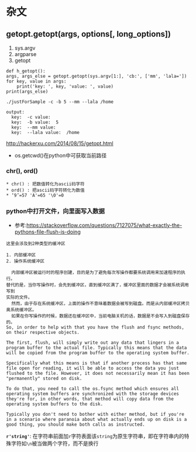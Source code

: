 杂文
=============

  ## getopt.getopt(args, options[, long_options])
  
   1. sys.argv
   2. argparse
   3. getopt
   
    def h_getopt():
    args, args_else = getopt.getopt(sys.argv[1:], 'cb:', ['mm', 'lala='])
    for key, value in args:
        print('key: ', key, 'value: ', value)
    print(args_else)
    
    ./justForSample -c -b 5 --mm --lala /home
    
    output:
      key:  -c value:  
      key:  -b value:  5
      key:  --mm value:  
      key:  --lala value:  /home
    
    
   
   http://hackerxu.com/2014/08/15/getopt.html
   
  * os.getcwd()在python中可获取当前路径
  
### chr(), ord()
   
    * chr() : 把数值转化为ascii码字符
    * ord() : 把ascii码字符转化为数值
    * ‘9’=57 'A'=65 '\0'=0
    
    
### python中打开文件，向里面写入数据

* 参考:https://stackoverflow.com/questions/7127075/what-exactly-the-pythons-file-flush-is-doing
``` 
这里会涉及到2种类型的缓冲区

1. 内部缓冲区
2. 操作系统缓冲区

  内部缓冲区被运行时的程序创建，目的是为了避免每次写操作都要系统调用来加速程序的执行。
替代的是，当你写操作时，会先到缓冲区，直到缓冲区满了，缓冲区里面的数据才会被系统调用写到
实际的文件。
  然而，由于存在系统缓冲区，上面的操作不意味着数据会被写到磁盘。而是从内部缓冲区拷贝奥系统缓冲区。
  如果在你写操作的时候，数据还在缓冲区中，当前电脑关机的话，数据是不会写入到磁盘保存的。 
So, in order to help with that you have the flush and fsync methods, on their respective objects.

The first, flush, will simply write out any data that lingers in a program buffer to the actual file. Typically this means that the data will be copied from the program buffer to the operating system buffer.

Specifically what this means is that if another process has that same file open for reading, it will be able to access the data you just flushed to the file. However, it does not necessarily mean it has been "permanently" stored on disk.

To do that, you need to call the os.fsync method which ensures all operating system buffers are synchronized with the storage devices they're for, in other words, that method will copy data from the operating system buffers to the disk.

Typically you don't need to bother with either method, but if you're in a scenario where paranoia about what actually ends up on disk is a good thing, you should make both calls as instructed.
```

**`r'string'`**: 在字符串前面加`r`字符表面该`string`为原生字符串，即在字符串内的特殊字符如`\n`被当做两个字符，而不是换行 